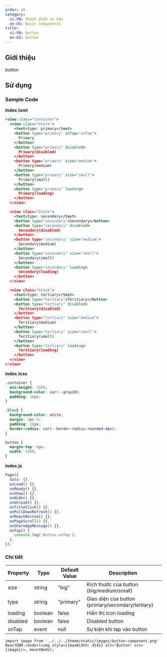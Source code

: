 ```yaml
---
order: 10
category:
  vi-VN: Thành phần cơ bản
  en-US: Basic components
title:
  vi-VN: button
  en-US: button
---
```


## Giới thiệu

button

## Sử dụng

### Sample Code

**index.txml**

```xml
<view class="container">
  <view class="block">
    <text>type: primary</text>
    <button type="primary" onTap="onTap">
      Primary
    </button>
    <button type="primary" disabled>
      Primary(disabled)
    </button>
    <button type="primary" size="medium">
      Primary(medium)
    </button>
    <button type="primary" size="small">
      Primary(small)
    </button>
    <button type="primary" loading>
      Primary(loading)
    </button>
  </view>

  <view class="block">
    <text>type: secondary</text>
    <button type="secondary">Secondary</button>
    <button type="secondary" disabled>
      Secondary(disabled)
    </button>
    <button type="secondary" size="medium">
      Secondary(medium)
    </button>
    <button type="secondary" size="small">
      Secondary(small)
    </button>
    <button type="secondary" loading>
      Secondary(loading)
    </button>
  </view>

  <view class="block">
    <text>type: tertiary</text>
    <button type="tertiary">Teritiary</button>
    <button type="tertiary" disabled>
      Teritiary(disabled)
    </button>
    <button type="tertiary" size="medium">
      Teritiary(medium)
    </button>
    <button type="tertiary" size="small">
      Teritiary(small)
    </button>
    <button type="tertiary" loading>
      Teritiary(loading)
    </button>
  </view>
</view>
```

**index.tcss**

```css
.container {
  min-height: 100%;
  background-color: var(--gray20);
  padding: 16px;
}

.block {
  background-color: white;
  margin: 8px 0;
  padding: 16px;
  border-radius: var(--border-radius-rounded-4px);
}

button {
  margin-top: 8px;
  width: 100%;
}
```

**index.js**

```js
Page({
  data: {},
  onLoad() {},
  onReady() {},
  onShow() {},
  onHide() {},
  onUnload() {},
  onTitleClick() {},
  onPullDownRefresh() {},
  onReachBottom() {},
  onPageScroll() {},
  onShareAppMessage() {},
  onTap() {
    console.log('Button onTap');
  },
});
```

### Chi tiết

| Property | Type    | Default Value | Description                                       |
| -------- | ------- | ------------- | ------------------------------------------------- |
| size     | string  | "big"         | Kích thước của button (big/medium/small)          |
| type     | string  | "primary"     | Giao diện của button (primary/secondary/tertiary) |
| loading  | boolean | false         | Hiển thị icon loading                             |
| disabled | boolean | false         | Disabled button                                   |
| onTap    | event   | null          | Sự kiện khi tap vào button                        |

```__react
import image from '../../../theme/static/images/button-component.png'
ReactDOM.render(<img style={{maxWidth: 414}} alt="Button" src={image}/>, mountNode);
```
